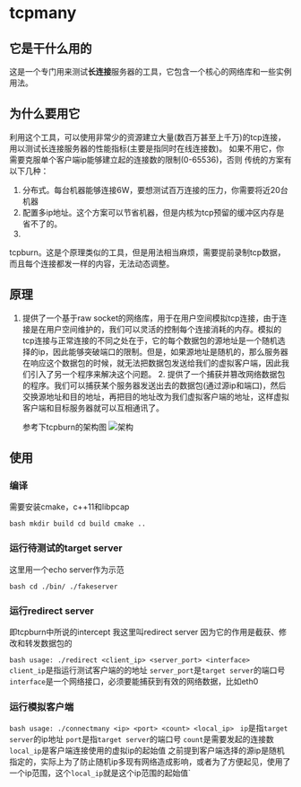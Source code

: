 # tcpmany

## 它是干什么用的

这是一个专门用来测试**长连接**服务器的工具，它包含一个核心的网络库和一些实例用法。

## 为什么要用它

利用这个工具，可以使用非常少的资源建立大量(数百万甚至上千万)的tcp连接，用以测试长连接服务器的性能指标(主要是指同时在线连接数)。
如果不用它，你需要克服单个客户端ip能够建立起的连接数的限制(0-65536)，否则
传统的方案有以下几种：

1. 分布式。每台机器能够连接6W，要想测试百万连接的压力，你需要将近20台机器
2. 配置多ip地址。这个方案可以节省机器，但是内核为tcp预留的缓冲区内存是省不了的。
3.
tcpburn。这是个原理类似的工具，但是用法相当麻烦，需要提前录制tcp数据，而且每个连接都发一样的内容，无法动态调整。

## 原理

1. 提供了一个基于raw
   socket的网络库，用于在用户空间模拟tcp连接，由于连接是在用户空间维护的，我们可以灵活的控制每个连接消耗的内存。模拟的tcp连接与正常连接的不同之处在于，它的每个数据包的源地址是一个随机选择的ip，因此能够突破端口的限制。但是，如果源地址是随机的，那么服务器在响应这个数据包的时候，就无法把数据包发送给我们的虚拟客户端，因此我们引入了另一个程序来解决这个问题。
   2.
   提供了一个捕获并篡改网络数据包的程序。我们可以捕获某个服务器发送出去的数据包(通过源ip和端口)，然后交换源地址和目的地址，再把目的地址改为我们虚拟客户端的地址，这样虚拟客户端和目标服务器就可以互相通讯了。

   参考下tcpburn的架构图
   ![架构](https://camo.githubusercontent.com/97e5d575150dbd3fd57369e6ce41807ab3b9d979/68747470733a2f2f7261772e6769746875622e636f6d2f77616e6762696e3537392f617578696c696172792f6d61737465722f696d616765732f7463706275726e2e474946)

## 使用

### 编译

需要安装cmake，c++11和libpcap

``bash
mkdir build
cd build
cmake ..
``

### 运行待测试的target server

这里用一个echo server作为示范

``bash
cd ./bin/
./fakeserver
``

### 运行redirect server

即tcpburn中所说的intercept
我这里叫redirect server
因为它的作用是截获、修改和转发数据包的

``bash
usage: ./redirect <client_ip> <server_port> <interface>
``
``client_ip``是指运行测试客户端的的地址
``server_port``是``target server``的端口号
``interface``是一个网络接口，必须要能捕获到有效的网络数据，比如eth0

### 运行模拟客户端

``bash
usage: ./connectmany <ip> <port> <count> <local_ip>
``
``ip``是指``target server``的ip地址
``port``是指``target server``的端口号
``count``是需要发起的连接数
``local_ip``是客户端连接使用的虚拟ip的起始值
之前提到客户端选择的源ip是随机指定的，实际上为了防止随机ip多现有网络造成影响，或者为了方便起见，使用了一个ip范围，这个``local_ip``就是这个ip范围的起始值`
